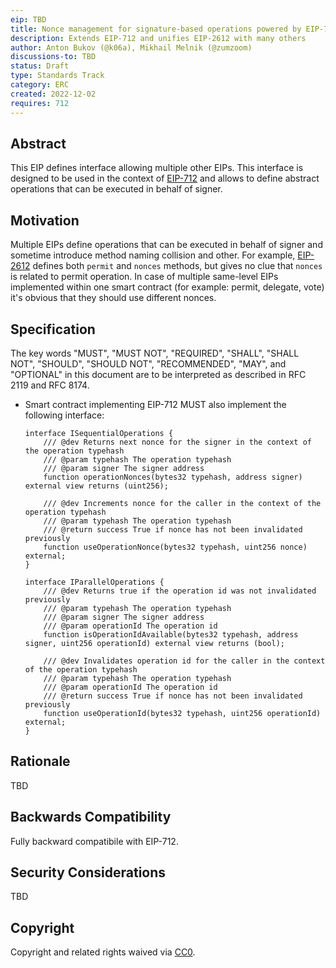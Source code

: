 ```yaml
---
eip: TBD
title: Nonce management for signature-based operations powered by EIP-712
description: Extends EIP-712 and unifies EIP-2612 with many others
author: Anton Bukov (@k06a), Mikhail Melnik (@zumzoom)
discussions-to: TBD
status: Draft
type: Standards Track
category: ERC
created: 2022-12-02
requires: 712
---
```


## Abstract

This EIP defines interface allowing multiple other EIPs. This interface is designed to be used in the context of [EIP-712](./eip-712.md) and allows to define abstract operations that can be executed in behalf of signer.

## Motivation

Multiple EIPs define operations that can be executed in behalf of signer and sometime introduce method naming collision and other. For example, [EIP-2612](./eip-2612.md) defines both `permit` and `nonces` methods, but gives no clue that `nonces` is related to permit operation. In case of multiple same-level EIPs implemented within one smart contract (for example: permit, delegate, vote) it's obvious that they should use different nonces.

## Specification

The key words "MUST", "MUST NOT", "REQUIRED", "SHALL", "SHALL NOT", "SHOULD", "SHOULD NOT", "RECOMMENDED", "MAY", and "OPTIONAL" in this document are to be interpreted as described in RFC 2119 and RFC 8174.

- Smart contract implementing EIP-712 MUST also implement the following interface:
    ```solidity
    interface ISequentialOperations {
        /// @dev Returns next nonce for the signer in the context of the operation typehash
        /// @param typehash The operation typehash
        /// @param signer The signer address
        function operationNonces(bytes32 typehash, address signer) external view returns (uint256);

        /// @dev Increments nonce for the caller in the context of the operation typehash
        /// @param typehash The operation typehash
        /// @return success True if nonce has not been invalidated previously
        function useOperationNonce(bytes32 typehash, uint256 nonce) external;
    }

    interface IParallelOperations {
        /// @dev Returns true if the operation id was not invalidated previously
        /// @param typehash The operation typehash
        /// @param signer The signer address
        /// @param operationId The operation id
        function isOperationIdAvailable(bytes32 typehash, address signer, uint256 operationId) external view returns (bool);

        /// @dev Invalidates operation id for the caller in the context of the operation typehash
        /// @param typehash The operation typehash
        /// @param operationId The operation id
        /// @return success True if nonce has not been invalidated previously
        function useOperationId(bytes32 typehash, uint256 operationId) external;
    }
    ```

## Rationale

TBD

## Backwards Compatibility

Fully backward compatibile with EIP-712.

## Security Considerations

TBD

## Copyright

Copyright and related rights waived via [CC0](../LICENSE.md).
